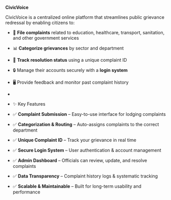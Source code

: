 **CivicVoice**

CivicVoice is a centralized online platform that streamlines public grievance redressal by enabling citizens to:  

- 📝 **File complaints** related to education, healthcare, transport, sanitation, and other government services  
- 📊 **Categorize grievances** by sector and department  
- 🔎 **Track resolution status** using a unique complaint ID   
- 🔒 Manage their accounts securely with a **login system**  
- 🖥️ Provide feedback and monitor past complaint history
- 
- ✨ Key Features  

- ✅ **Complaint Submission** – Easy-to-use interface for lodging complaints  
- ✅ **Categorization & Routing** – Auto-assigns complaints to the correct department  
- ✅ **Unique Complaint ID** – Track your grievance in real time   
- ✅ **Secure Login System** – User authentication & account management  
- ✅ **Admin Dashboard** – Officials can review, update, and resolve complaints  
- ✅ **Data Transparency** – Complaint history logs & systematic tracking  
- ✅ **Scalable & Maintainable** – Built for long-term usability and performance  
